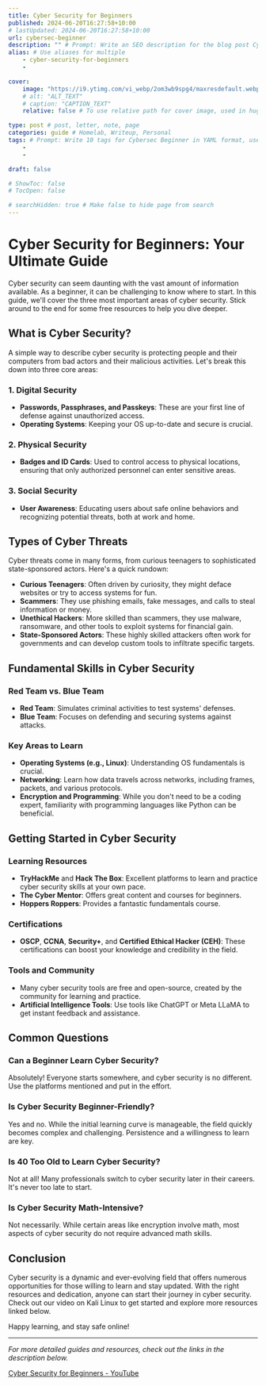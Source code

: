 ```yaml
---
title: Cyber Security for Beginners
published: 2024-06-20T16:27:58+10:00
# lastUpdated: 2024-06-20T16:27:58+10:00
url: cybersec-beginner
description: "" # Prompt: Write an SEO description for the blog post Cybersec Beginner. Keep it 320 characters or less, use the title exactly as is once.
alias: # Use aliases for multiple
    - cyber-security-for-beginners
    - 

cover:
    image: "https://i9.ytimg.com/vi_webp/2om3wb9spg4/maxresdefault.webp?v=66724d40&sqp=CLyWz7MG&rs=AOn4CLCGH4QGMUBNgUiZ9D6MR50CsbqTHQ"
    # alt: "ALT_TEXT"
    # caption: "CAPTION_TEXT"
    relative: false # To use relative path for cover image, used in hugo Page-bundles 

type: post # post, letter, note, page
categories: guide # Homelab, Writeup, Personal
tags: # Prompt: Write 10 tags for Cybersec Beginner in YAML format, use code block 
    - 
    - 

draft: false

# ShowToc: false
# TocOpen: false

# searchHidden: true # Make false to hide page from search
---
```


# Cyber Security for Beginners: Your Ultimate Guide

Cyber security can seem daunting with the vast amount of information available. As a beginner, it can be challenging to know where to start. In this guide, we'll cover the three most important areas of cyber security. Stick around to the end for some free resources to help you dive deeper.

## What is Cyber Security?

A simple way to describe cyber security is protecting people and their computers from bad actors and their malicious activities. Let's break this down into three core areas:

### 1. Digital Security
- **Passwords, Passphrases, and Passkeys**: These are your first line of defense against unauthorized access.
- **Operating Systems**: Keeping your OS up-to-date and secure is crucial.

### 2. Physical Security
- **Badges and ID Cards**: Used to control access to physical locations, ensuring that only authorized personnel can enter sensitive areas.

### 3. Social Security
- **User Awareness**: Educating users about safe online behaviors and recognizing potential threats, both at work and home.

## Types of Cyber Threats

Cyber threats come in many forms, from curious teenagers to sophisticated state-sponsored actors. Here's a quick rundown:

- **Curious Teenagers**: Often driven by curiosity, they might deface websites or try to access systems for fun.
- **Scammers**: They use phishing emails, fake messages, and calls to steal information or money.
- **Unethical Hackers**: More skilled than scammers, they use malware, ransomware, and other tools to exploit systems for financial gain.
- **State-Sponsored Actors**: These highly skilled attackers often work for governments and can develop custom tools to infiltrate specific targets.

## Fundamental Skills in Cyber Security

### Red Team vs. Blue Team
- **Red Team**: Simulates criminal activities to test systems' defenses.
- **Blue Team**: Focuses on defending and securing systems against attacks.

### Key Areas to Learn
- **Operating Systems (e.g., Linux)**: Understanding OS fundamentals is crucial.
- **Networking**: Learn how data travels across networks, including frames, packets, and various protocols.
- **Encryption and Programming**: While you don't need to be a coding expert, familiarity with programming languages like Python can be beneficial.

## Getting Started in Cyber Security

### Learning Resources
- **TryHackMe** and **Hack The Box**: Excellent platforms to learn and practice cyber security skills at your own pace.
- **The Cyber Mentor**: Offers great content and courses for beginners.
- **Hoppers Roppers**: Provides a fantastic fundamentals course.

### Certifications
- **OSCP**, **CCNA**, **Security+**, and **Certified Ethical Hacker (CEH)**: These certifications can boost your knowledge and credibility in the field.

### Tools and Community
- Many cyber security tools are free and open-source, created by the community for learning and practice.
- **Artificial Intelligence Tools**: Use tools like ChatGPT or Meta LLaMA to get instant feedback and assistance.

## Common Questions

### Can a Beginner Learn Cyber Security?
Absolutely! Everyone starts somewhere, and cyber security is no different. Use the platforms mentioned and put in the effort.

### Is Cyber Security Beginner-Friendly?
Yes and no. While the initial learning curve is manageable, the field quickly becomes complex and challenging. Persistence and a willingness to learn are key.

### Is 40 Too Old to Learn Cyber Security?
Not at all! Many professionals switch to cyber security later in their careers. It's never too late to start.

### Is Cyber Security Math-Intensive?
Not necessarily. While certain areas like encryption involve math, most aspects of cyber security do not require advanced math skills.

## Conclusion

Cyber security is a dynamic and ever-evolving field that offers numerous opportunities for those willing to learn and stay updated. With the right resources and dedication, anyone can start their journey in cyber security. Check out our video on Kali Linux to get started and explore more resources linked below.

Happy learning, and stay safe online!

---

*For more detailed guides and resources, check out the links in the description below.*

[Cyber Security for Beginners - YouTube](https://www.youtube.com/watch?v=WrHTUDdx6xk)